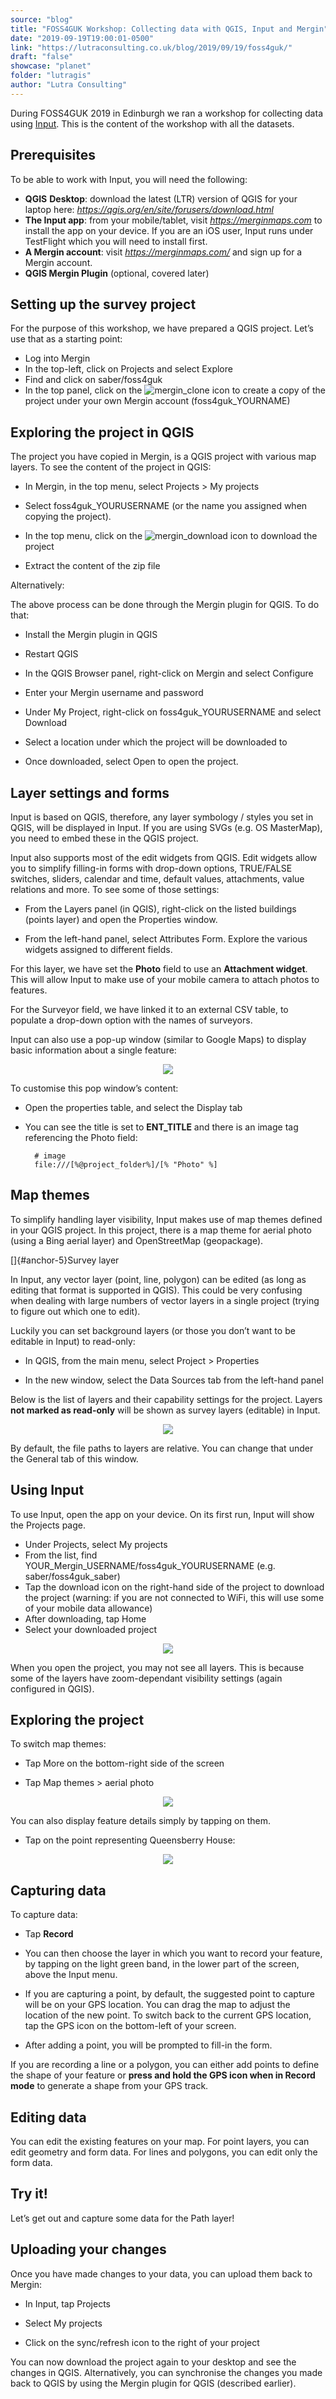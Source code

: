 ```yaml
---
source: "blog"
title: "FOSS4GUK Workshop: Collecting data with QGIS, Input and Mergin"
date: "2019-09-19T19:00:01-0500"
link: "https://lutraconsulting.co.uk/blog/2019/09/19/foss4guk/"
draft: "false"
showcase: "planet"
folder: "lutragis"
author: "Lutra Consulting"
---
```


<p>During FOSS4GUK 2019 in Edinburgh we ran a workshop for collecting data using <a href="https://merginmaps.com">Input</a>. This is the content of the workshop with all the datasets.</p>

<!-- more -->

<h2 id="prerequisites">Prerequisites</h2>

<p>To be able to work with Input, you will need the following:</p>

<ul>
  <li><strong>QGIS</strong> <strong>Desktop</strong>: download the latest (LTR) version of QGIS for
your laptop here:
<a href="https://qgis.org/en/site/forusers/download.html"><em>https://qgis.org/en/site/forusers/download.html</em></a></li>
  <li><strong>The Input app</strong>: from your mobile/tablet, visit
<a href="https://merginmaps.com"><em>https://merginmaps.com</em></a> to install the app on
your device. If you are an iOS user, Input runs under TestFlight
which you will need to install first.</li>
  <li><strong>A Mergin account</strong>: visit
<a href="https://merginmaps.com/"><em>https://merginmaps.com/</em></a>
and sign up for a Mergin account.</li>
  <li><strong>QGIS Mergin Plugin</strong> (optional, covered later)</li>
</ul>

<h2 id="setting-up-the-survey-project">Setting up the survey project</h2>

<p>For the purpose of this workshop, we have prepared a QGIS project. Let’s
use that as a starting point:</p>

<ul>
  <li>Log into Mergin</li>
  <li>In the top-left, click on Projects and select Explore</li>
  <li>Find and click on saber/foss4guk</li>
  <li>In the top panel, click on the <img alt="mergin_clone" src="https://www.lutraconsulting.co.uk/img/posts/mergin_clone.png" /> icon to create a copy of the project under your own
Mergin account (foss4guk_YOURNAME)</li>
</ul>

<h2 id="exploring-the-project-in-qgis">Exploring the project in QGIS</h2>

<p>The project you have copied in Mergin, is a QGIS project with various
map layers. To see the content of the project in QGIS:</p>

<ul>
  <li>
    <p>In Mergin, in the top menu, select Projects &gt; My projects</p>
  </li>
  <li>
    <p>Select foss4guk_YOURUSERNAME (or the name you assigned when copying
the project).</p>
  </li>
  <li>
    <p>In the top menu, click on
the <img alt="mergin_download" src="https://www.lutraconsulting.co.uk/img/posts/mergin_download.png" /> icon to download the project</p>
  </li>
  <li>
    <p>Extract the content of the zip file</p>
  </li>
</ul>

<p>Alternatively:</p>

<p>The above process can be done through the Mergin plugin for QGIS. To do
that:</p>

<ul>
  <li>
    <p>Install the Mergin plugin in QGIS</p>
  </li>
  <li>
    <p>Restart QGIS</p>
  </li>
  <li>
    <p>In the QGIS Browser panel, right-click on Mergin and select Configure</p>
  </li>
  <li>
    <p>Enter your Mergin username and password</p>
  </li>
  <li>
    <p>Under My Project, right-click on foss4guk_YOURUSERNAME and select
Download</p>
  </li>
  <li>
    <p>Select a location under which the project will be downloaded to</p>
  </li>
  <li>
    <p>Once downloaded, select Open to open the project.</p>
  </li>
</ul>

<h2 id="layer-settings-and-forms">Layer settings and forms</h2>

<p>Input is based on QGIS, therefore, any layer symbology / styles you set
in QGIS, will be displayed in Input. If you are using SVGs (e.g. OS
MasterMap), you need to embed these in the QGIS project.</p>

<p>Input also supports most of the edit widgets from QGIS. Edit widgets
allow you to simplify filling-in forms with drop-down options,
TRUE/FALSE switches, sliders, calendar and time, default values,
attachments, value relations and more. To see some of those settings:</p>

<ul>
  <li>
    <p>From the Layers panel (in QGIS), right-click on the listed buildings
(points layer) and open the Properties window.</p>
  </li>
  <li>
    <p>From the left-hand panel, select Attributes Form. Explore the various
widgets assigned to different fields.</p>
  </li>
</ul>

<p>For this layer, we have set the <strong>Photo</strong> field to use an <strong>Attachment widget</strong>.
This will allow Input to make use of your mobile camera to attach photos
to features.</p>

<p>For the Surveyor field, we have linked it to an external CSV table, to
populate a drop-down option with the names of surveyors.</p>

<p>Input can also use a pop-up window (similar to Google Maps) to display
basic information about a single feature:</p>

<p align="center">
    <img src="https://www.lutraconsulting.co.uk/img/posts/input_edn_001.png" />
  </p>

<p>To customise this pop window’s content:</p>

<ul>
  <li>
    <p>Open the properties table, and select the Display tab</p>
  </li>
  <li>
    <p>You can see the title is set to <strong>ENT_TITLE</strong> and there is an image tag
referencing the Photo field:</p>
    <div class="highlighter-rouge"><div class="highlight"><pre class="highlight"><code>  # image
  file:///[%@project_folder%]/[% "Photo" %]
</code></pre></div>    </div>
  </li>
</ul>

<h2 id="map-themes">Map themes</h2>

<p>To simplify handling layer visibility, Input makes use of map themes
defined in your QGIS project. In this project, there is a map theme for
aerial photo (using a Bing aerial layer) and OpenStreetMap (geopackage).</p>

<p>[]{#anchor-5}Survey layer</p>

<p>In Input, any vector layer (point, line, polygon) can be edited (as long
as editing that format is supported in QGIS). This could be very
confusing when dealing with large numbers of vector layers in a single
project (trying to figure out which one to edit).</p>

<p>Luckily you can set background layers (or those you don’t want to be
editable in Input) to read-only:</p>

<ul>
  <li>
    <p>In QGIS, from the main menu, select Project &gt; Properties</p>
  </li>
  <li>
    <p>In the new window, select the Data Sources tab from the left-hand
panel</p>
  </li>
</ul>

<p>Below is the list of layers and their capability settings for the
project. Layers <strong>not marked as read-only</strong> will be shown as survey
layers (editable) in Input.</p>

<p align="center">
  <img src="https://www.lutraconsulting.co.uk/img/posts/qgis_project_properties.png" />
</p>

<p>By default, the file paths to layers are relative. You can change that
under the General tab of this window.</p>

<h2 id="using-input">Using Input</h2>

<p>To use Input, open the app on your device. On its first run, Input will
show the Projects page.</p>

<ul>
  <li>Under Projects, select My projects</li>
  <li>From the list, find YOUR_Mergin_USERNAME/foss4guk_YOURUSERNAME
(e.g. saber/foss4guk_saber)</li>
  <li>Tap the download icon on the right-hand side of the project to
download the project (warning: if you are not connected to WiFi, this
will use some of your mobile data allowance)</li>
  <li>After downloading, tap Home</li>
  <li>Select your downloaded project</li>
</ul>

<p align="center">
  <img src="https://www.lutraconsulting.co.uk/img/posts/input_edn_002.png" />
</p>

<p>When you open the project, you may not see all layers. This is because
some of the layers have zoom-dependant visibility settings (again
configured in QGIS).</p>

<h2 id="exploring-the-project">Exploring the project</h2>

<p>To switch map themes:</p>

<ul>
  <li>
    <p>Tap More on the bottom-right side of the screen</p>
  </li>
  <li>
    <p>Tap Map themes &gt; aerial photo</p>
  </li>
</ul>

<p align="center">
  <img src="https://www.lutraconsulting.co.uk/img/posts/input_edn_003.png" />
</p>

<p>You can also display feature details simply by tapping on them.</p>

<ul>
  <li>Tap on the point representing Queensberry House:</li>
</ul>

<p align="center">
  <img src="https://www.lutraconsulting.co.uk/img/posts/input_edn_004.png" />
</p>

<h2 id="capturing-data">Capturing data</h2>

<p>To capture data:</p>

<ul>
  <li>
    <p>Tap <strong>Record</strong></p>
  </li>
  <li>
    <p>You can then choose the layer in which you want to record your
feature, by tapping on the light green band, in the lower part of the
screen, above the Input menu.</p>
  </li>
  <li>
    <p>If you are capturing a point, by default, the suggested point to
capture will be on your GPS location. You can drag the map to adjust the
location of the new point. To switch back to the current GPS location,
tap the GPS icon on the bottom-left of your screen.</p>
  </li>
  <li>
    <p>After adding a point, you will be prompted to fill-in the form.</p>
  </li>
</ul>

<p>If you are recording a line or a polygon, you can either add points to define
the shape of your feature or <strong>press and hold the GPS icon when in
Record mode</strong> to generate a shape from your GPS track.</p>

<h2 id="editing-data">Editing data</h2>

<p>You can edit the existing features on your map. For point layers, you
can edit geometry and form data. For lines and polygons, you can edit
only the form data.</p>

<h2 id="try-it">Try it!</h2>

<p>Let’s get out and capture some data for the Path layer!</p>

<h2 id="uploading-your-changes">Uploading your changes</h2>

<p>Once you have made changes to your data, you can upload them back to
Mergin:</p>

<ul>
  <li>
    <p>In Input, tap Projects</p>
  </li>
  <li>
    <p>Select My projects</p>
  </li>
  <li>
    <p>Click on the sync/refresh icon to the right of your project</p>
  </li>
</ul>

<p>You can now download the project again to your desktop and see the
changes in QGIS. Alternatively, you can synchronise the changes you made
back to QGIS by using the Mergin plugin for QGIS (described earlier).</p>
